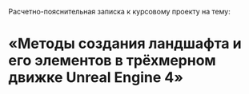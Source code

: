 Расчетно-пояснительная записка к курсовому проекту на тему: 
# «Методы создания ландшафта и его элементов в трёхмерном движке Unreal Engine 4»
